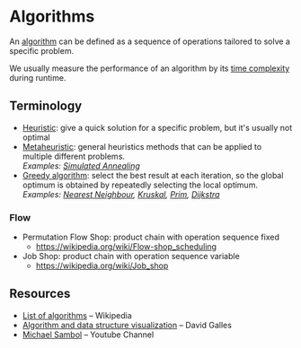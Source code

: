 # Algorithms

An [algorithm](https://en.wikipedia.org/wiki/Algorithm) can be defined as a sequence of operations tailored to solve a specific problem.

We usually measure the performance of an algorithm by its [time complexity](complexity.md) during runtime.

## Terminology

- [Heuristic](https://wikipedia.org/wiki/heuristic_(computer_science)): give a quick solution for a specific problem, but it's usually not optimal
- [Metaheuristic](https://en.wikipedia.org/wiki/Metaheuristic): general heuristics methods that can be applied to multiple different problems.<br/>*Examples: [Simulated Annealing](genetic/simulated-annealing.md)*
- [Greedy algorithm](https://wikipedia.org/wiki/greedy_algorithm): select the best result at each iteration, so the global optimum is obtained by repeatedly selecting the local optimum.<br/>*Examples: [Nearest Neighbour](graph/nearest-neighbour.md), [Kruskal](graph/kruskal.md), [Prim](graph/prim.md), [Dijkstra](graph/dijkstra.md)*

### Flow

- Permutation Flow Shop: product chain with operation sequence fixed
	- https://wikipedia.org/wiki/Flow-shop_scheduling
- Job Shop: product chain with operation sequence variable
	- https://wikipedia.org/wiki/Job_shop

## Resources

- [List of algorithms](https://wikipedia.org/wiki/list_of_algorithms) – Wikipedia
- [Algorithm and data structure visualization](https://www.cs.usfca.edu/~galles/visualization/Algorithms.html) – David Galles
- [Michael Sambol](https://www.youtube.com/@MichaelSambol) – Youtube Channel